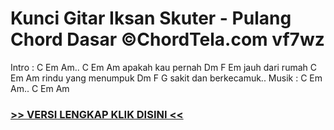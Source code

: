 
 # Kunci Gitar Iksan Skuter - Pulang Chord Dasar ©ChordTela.com vf7wz


Intro : C Em Am.. C Em Am apakah kau pernah Dm F Em jauh dari rumah C Em Am rindu yang menumpuk Dm F G sakit dan berkecamuk.. Musik : C Em Am.. C Em Am

###  <a href="https://shortlighzx.web.app?sq=Kunci Gitar Iksan Skuter - Pulang Chord Dasar ©ChordTela.com"> >> VERSI LENGKAP KLIK DISINI << </a>
